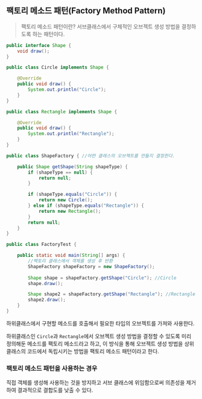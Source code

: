 ## 팩토리 메소드 패턴(Factory Method Pattern)

> 팩토리 메소드 패턴이란? 서브클래스에서 구체적인 오브젝트 생성 방법을 결정하도록 하는 패턴이다.

```java
public interface Shape {
    void draw();
}
```

```java
public class Circle implements Shape {

    @Override
    public void draw() {
        System.out.println("Circle");
    }
}
```

```java
public class Rectangle implements Shape {

    @Override
    public void draw() {
        System.out.println("Rectangle");
    }
}
```

```java
public class ShapeFactory { //어떤 클래스의 오브젝트를 만들지 결정한다.

    public Shape getShape(String shapeType) {
        if (shapeType == null) {
            return null;
        }

        if (shapeType.equals("Circle")) {
            return new Circle();
        } else if (shapeType.equals("Rectangle")) {
            return new Rectangle();
        }
        return null;
    }
}
```

```java
public class FactoryTest {

    public static void main(String[] args) {
        //팩토리 클래스에서 객체를 생성 후 반환
        ShapeFactory shapeFactory = new ShapeFactory();
        
        Shape shape = shapeFactory.getShape("Circle"); //Circle
        shape.draw();

        Shape shape2 = shapeFactory.getShape("Rectangle"); //Rectangle
        shape2.draw();
    }
}
```

하위클래스에서 구현할 메소드를 호출해서 필요한 타입의 오브젝트를 가져와 사용한다.

하위클래스인 `Circle`과 `Rectangle`에서 오브젝트 생성 방법을 결정할 수 있도록 미리 정의해둔 메소드를 팩토리 메소드라고 하고, 이 방식을 통해 오브젝트 생성 방법을 상위 클래스의 코드에서 독립시키는 방법을 팩토리 메소드 패턴이라고 한다.

### 팩토리 메소드 패턴을 사용하는 경우

직접 객체를 생성해 사용하는 것을 방지하고 서브 클래스에 위임함으로써 의존성을 제거하여 결과적으로 결합도를 낮출 수 있다.
